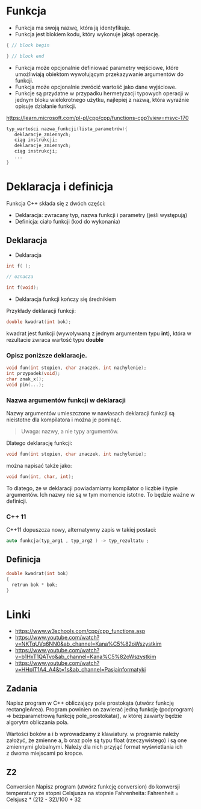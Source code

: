 # Funkcja

- Funkcja ma swoją nazwę, która ją identyfikuje.
- Funkcja jest blokiem kodu, który wykonuje jakąś operację.
```cpp
{ // block begin

} // block end
```
- Funkcja może opcjonalnie definiować parametry wejściowe, które umożliwiają obiektom wywołującym przekazywanie argumentów do funkcji. 
- Funkcja może opcjonalnie zwrócić wartość jako dane wyjściowe. 
- Funkcje są przydatne w przypadku hermetyzacji typowych operacji w jednym bloku wielokrotnego użytku, najlepiej z nazwą, 
  która wyraźnie opisuje działanie funkcji.

https://learn.microsoft.com/pl-pl/cpp/cpp/functions-cpp?view=msvc-170

```cpp
typ_wartości nazwa_funkcji(lista_parametrów){
   deklaracje_zmiennych;  
   ciąg instrukcji;
   deklaracje_zmiennych;
   ciąg instrukcji;
   ...
}
```

# Deklaracja i definicja

Funkcja C++ składa się z dwóch części:
- Deklaracja: zwracany typ, nazwa funkcji i parametry (jeśli występują)
- Definicja: ciało funkcji (kod do wykonania)

## Deklaracja

- Deklaracja 
```cpp 
int f( );

// oznacza 

int f(void);
```

- Deklaracja funkcji kończy się średnikiem

Przykłady deklaracji funkcji:
```cpp
double kwadrat(int bok);
```
kwadrat jest funkcji (wywoływaną z jednym argumentem typu **int**), która w rezultacie zwraca wartość typu **double**

### Opisz poniższe deklaracje.
```cpp
void fun(int stopien, char znaczek, int nachylenie); 
int przypadek(void);
char znak_x();
void pin(...);
```

### Nazwa argumentów funkcji w deklaracji

Nazwy argumentów umieszczone w nawiasach deklaracji funkcji są nieistotne dla kompilatora i można je pominąć. 

> Uwaga: nazwy, a nie typy argumentów.

Dlatego deklarację funkcji:
```cpp
void fun(int stopien, char znaczek, int nachylenie);
```
można napisać także jako:
```cpp
void fun(int, char, int);
```
To dlatego, że w deklaracji powiadamiamy kompilator o liczbie i typie argumentów. 
Ich nazwy nie są w tym momencie istotne. 
To będzie ważne w definicji.

### C++ 11

C++11 dopuszcza nowy, alternatywny zapis w takiej postaci:

```cpp
auto funkcja(typ_arg1 , typ_arg2 ) -> typ_rezultatu ;
```

## Definicja

```cpp
double kwadrat(int bok)
{
  retrun bok * bok;
}
```

# Linki
- https://www.w3schools.com/cpp/cpp_functions.asp
- https://www.youtube.com/watch?v=NKTqUVq6NN0&ab_channel=Kana%C5%82oWszystkim
- https://www.youtube.com/watch?v=b1HxT1QATvo&ab_channel=Kana%C5%82oWszystkim
- https://www.youtube.com/watch?v=HHplT1A4_A4&t=1s&ab_channel=Pasjainformatyki

## Zadania
Napisz program w C++ obliczający pole prostokąta (utwórz funkcję rectangleArea). 
Program powinien on zawierać jedną funkcję (podprogram) => bezparametrową funkcję pole_prostokata(), w której zawarty będzie algorytm obliczania pola.

Wartości boków a i b wprowadzamy z klawiatury. w programie należy założyć, że zmienne a, b oraz pole są typu float (rzeczywistego) i są one zmiennymi globalnymi. Należy dla nich przyjąć format wyświetlania ich z dwoma miejscami po kropce.

## Z2
Conversion
Napisz program (utwórz funkcję conversion) do konwersji temperatury ze stopni Celsjusza na stopnie Fahrenheita:
Fahrenheit = Celsjusz * (212 - 32)/100 + 32







